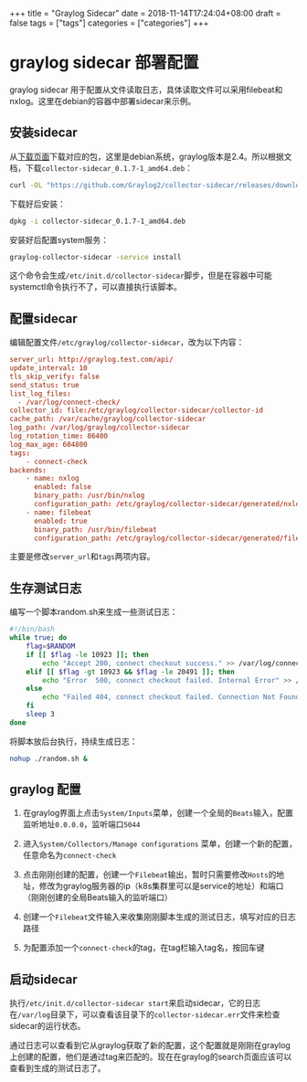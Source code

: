 +++
title = "Graylog Sidecar"
date = 2018-11-14T17:24:04+08:00
draft = false
tags = ["tags"]
categories = ["categories"]
+++

# graylog sidecar 部署配置

graylog sidecar 用于配置从文件读取日志，具体读取文件可以采用filebeat和nxlog。这里在debian的容器中部署sidecar来示例。

## 安装sidecar

从[下载页面](https://github.com/Graylog2/collector-sidecar/releases)下载对应的包，这里是debian系统，graylog版本是2.4。所以根据文档，下载`collector-sidecar_0.1.7-1_amd64.deb`：

```bash
curl -OL "https://github.com/Graylog2/collector-sidecar/releases/download/0.1.7/collector-sidecar_0.1.7-1_amd64.deb"
```

下载好后安装：

```bash
dpkg -i collector-sidecar_0.1.7-1_amd64.deb
```

安装好后配置system服务：

```bash
graylog-collector-sidecar -service install
```

这个命令会生成`/etc/init.d/collector-sidecar`脚步，但是在容器中可能systemctl命令执行不了，可以直接执行该脚本。

## 配置sidecar

编辑配置文件`/etc/graylog/collector-sidecar`，改为以下内容：

```conf
server_url: http://graylog.test.com/api/
update_interval: 10
tls_skip_verify: false
send_status: true
list_log_files:
  - /var/log/connect-check/
collector_id: file:/etc/graylog/collector-sidecar/collector-id
cache_path: /var/cache/graylog/collector-sidecar
log_path: /var/log/graylog/collector-sidecar
log_rotation_time: 86400
log_max_age: 604800
tags:
    - connect-check
backends:
    - name: nxlog
      enabled: false
      binary_path: /usr/bin/nxlog
      configuration_path: /etc/graylog/collector-sidecar/generated/nxlog.conf
    - name: filebeat
      enabled: true
      binary_path: /usr/bin/filebeat
      configuration_path: /etc/graylog/collector-sidecar/generated/filebeat.yml
```

主要是修改`server_url`和`tags`两项内容。

## 生存测试日志

编写一个脚本random.sh来生成一些测试日志：

```bash
#!/bin/bash
while true; do
    flag=$RANDOM
    if [[ $flag -le 10923 ]]; then
        echo "Accept 200, connect checkout success." >> /var/log/connect-check/connect-check.log
    elif [[ $flag -gt 10923 && $flag -le 20491 ]]; then
        echo "Error  500, connect checkout failed. Internal Error" >> /var/log/connect-check/connect-check.log
    else
        echo "Failed 404, connect checkout failed. Connection Not Found" >> /var/log/connect-check/connect-check.log
    fi
    sleep 3
done
```

将脚本放后台执行，持续生成日志：

```bash
nohup ./random.sh &
```

## graylog 配置

1. 在graylog界面上点击`System/Inputs`菜单，创建一个全局的`Beats`输入，配置监听地址`0.0.0.0`，监听端口`5044`

2. 进入`System/Collectors/Manage configurations` 菜单，创建一个新的配置，任意命名为`connect-check`

3. 点击刚刚创建的配置，创建一个`Filebeat`输出，暂时只需要修改`Hosts`的地址，修改为graylog服务器的ip（k8s集群里可以是service的地址）和端口（刚刚创建的全局Beats输入的监听端口）

4. 创建一个`Filebeat`文件输入来收集刚刚脚本生成的测试日志，填写对应的日志路径

5. 为配置添加一个`connect-check`的tag，在tag栏输入tag名，按回车键

## 启动sidecar

执行`/etc/init.d/collector-sidecar start`来启动sidecar，它的日志在`/var/log`目录下，可以查看该目录下的`collector-sidecar.err`文件来检查sidecar的运行状态。

通过日志可以查看到它从graylog获取了新的配置，这个配置就是刚刚在graylog上创建的配置，他们是通过tag来匹配的。现在在graylog的search页面应该可以查看到生成的测试日志了。
